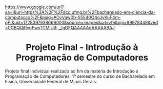 https://www.google.com/url?sa=i&url=https%3A%2F%2Fdcc.ufmg.br%2Fbacharelado-em-ciencia-da-computacao%2F&psig=AOvVaw0b-S5540Q4oJyKuF4m-qPi&ust=1728397938669000&source=images&cd=vfe&opi=89978449&ved=0CBQQjRxqFwoTCMiUifi-_IgDFQAAAAAdAAAAABAJ
<h1 align="center"> Projeto Final - Introdução à Programação de Computadores </h1>
Projeto final individual realizado ao fim da matéria de Introdução à Programação de Computadores; 1º semestre do curso de Bacharelado em Física, Universidade Federal de Minas Gerais.
